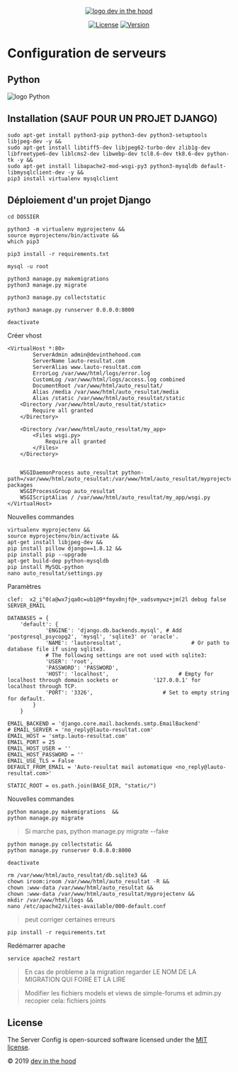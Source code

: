 <p align="center">
    <a href="https://devinthehood.com"><img src="https://github.com/jul6art/slim-skeleton/blob/master/assets/img/logo.png?raw=true" alt="logo dev in the hood"></a>
</p>

<p align="center">
    <a href="https://opensource.org/licenses/MIT" target="_blank"><img src="https://img.shields.io/badge/License-MIT-yellow.svg" alt="License"></a>
    <a href="https://github.com/jul6art/server-config" target="_blank"><img src="https://img.shields.io/static/v1?label=stable&message=v1&color=success" alt="Version"></a>
</p>

Configuration de serveurs
=========================
Python
------

![logo Python](https://www.python.org/static/community_logos/python-logo-master-v3-TM.png "logo python")

Installation (SAUF POUR UN PROJET DJANGO)
-----------------------------------------

```shell
sudo apt-get install python3-pip python3-dev python3-setuptools libjpeg-dev -y &&
sudo apt-get install libtiff5-dev libjpeg62-turbo-dev zlib1g-dev libfreetype6-dev liblcms2-dev libwebp-dev tcl8.6-dev tk8.6-dev python-tk -y &&
sudo apt-get install libapache2-mod-wsgi-py3 python3-mysqldb default-libmysqlclient-dev -y && 
pip3 install virtualenv mysqlclient
```
    
Déploiement d'un projet Django
------------------------------

```shell
cd DOSSIER 

python3 -m virtualenv myprojectenv &&
source myprojectenv/bin/activate &&
which pip3

pip3 install -r requirements.txt 

mysql -u root

python3 manage.py makemigrations
python3 manage.py migrate

python3 manage.py collectstatic

python3 manage.py runserver 0.0.0.0:8000

deactivate
```
    
Créer vhost

```apacheconfig
<VirtualHost *:80>
        ServerAdmin admin@devinthehood.com
        ServerName lauto-resultat.com
        ServerAlias www.lauto-resultat.com
        ErrorLog /var/www/html/logs/error.log
        CustomLog /var/www/html/logs/access.log combined
        DocumentRoot /var/www/html/auto_resultat/
        Alias /media /var/www/html/auto_resultat/media
        Alias /static /var/www/html/auto_resultat/static
    <Directory /var/www/html/auto_resultat/static>
        Require all granted
    </Directory>

    <Directory /var/www/html/auto_resultat/my_app>
        <Files wsgi.py>
            Require all granted
        </Files>
    </Directory>


    WSGIDaemonProcess auto_resultat python-path=/var/www/html/auto_resultat:/var/www/html/auto_resultat/myprojectenv/lib/python3.4/site-packages
    WSGIProcessGroup auto_resultat
    WSGIScriptAlias / /var/www/html/auto_resultat/my_app/wsgi.py
</VirtualHost>
```

Nouvelles commandes

```shell
virtualenv myprojectenv &&
source myprojectenv/bin/activate &&
apt-get install libjpeg-dev &&
pip install pillow django==1.8.12 &&
pip install pip --upgrade
apt-get build-dep python-mysqldb
pip install MySQL-python
nano auto_resultat/settings.py
```
    
Paramètres

```shell
clef:  x2_i^0(a@wx7jqa0c=ub1@9*fmyx0njf@+_vadsvmywz+jm(2l debug false SERVER_EMAIL

DATABASES = {
    'default': {
            'ENGINE': 'django.db.backends.mysql', # Add 'postgresql_psycopg2', 'mysql', 'sqlite3' or 'oracle'.
            'NAME': 'lautoresultat',                      # Or path to database file if using sqlite3.
            # The following settings are not used with sqlite3:
            'USER': 'root',
            'PASSWORD': 'PASSWORD',
            'HOST': 'localhost',                      # Empty for localhost through domain sockets or           '127.0.0.1' for localhost through TCP.
            'PORT': '3326',                      # Set to empty string for default.
        }
    }

EMAIL_BACKEND = 'django.core.mail.backends.smtp.EmailBackend'
# EMAIL_SERVER = 'no_reply@lauto-resultat.com' 
EMAIL_HOST = 'smtp.lauto-resultat.com'
EMAIL_PORT = 25
EMAIL_HOST_USER = ''
EMAIL_HOST_PASSWORD = ''
EMAIL_USE_TLS = False
DEFAULT_FROM_EMAIL = 'Auto-resultat mail automatique <no_reply@lauto-resultat.com>'

STATIC_ROOT = os.path.join(BASE_DIR, "static/")
```

Nouvelles commandes

```shell
python manage.py makemigrations  &&    
python manage.py migrate     
```               
    
> Si marche pas, python manage.py migrate --fake

```shell
python manage.py collectstatic &&
python manage.py runserver 0.0.0.0:8000

deactivate   

rm /var/www/html/auto_resultat/db.sqlite3 &&
chown iroom:iroom /var/www/html/auto_resultat -R &&
chown :www-data /var/www/html/auto_resultat &&
chown :www-data /var/www/html/auto_resultat/myprojectenv &&
mkdir /var/www/html/logs &&
nano /etc/apache2/sites-available/000-default.conf
```

> peut corriger certaines erreurs     

```shell
pip install -r requirements.txt
```

Redémarrer apache

```shell
service apache2 restart
```

> En cas de probleme a la migration regarder LE NOM DE LA MIGRATION QUI FOIRE ET LA LIRE

> Modifier les fichiers models et views de simple-forums   et admin.py recopier cela: fichiers joints


License
-------

The Server Config is open-sourced software licensed under the [MIT license](https://opensource.org/licenses/MIT).

&copy; 2019 [dev in the hood](https://devinthehood.com)
